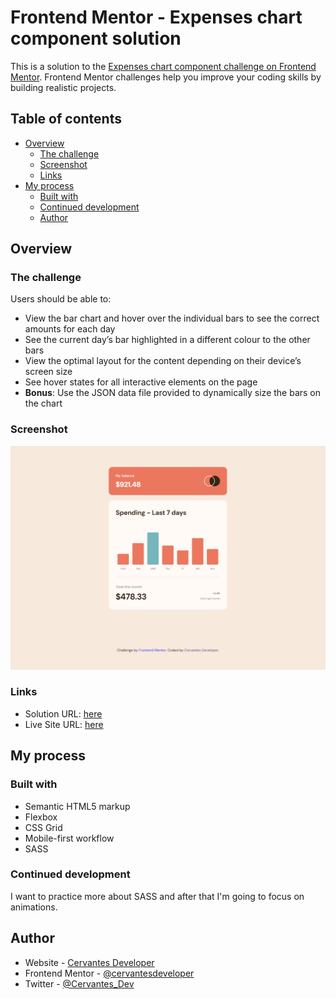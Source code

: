 # Frontend Mentor - Expenses chart component solution

This is a solution to the [Expenses chart component challenge on Frontend Mentor](https://www.frontendmentor.io/challenges/expenses-chart-component-e7yJBUdjwt). Frontend Mentor challenges help you improve your coding skills by building realistic projects. 

## Table of contents

- [Overview](#overview)
  - [The challenge](#the-challenge)
  - [Screenshot](#screenshot)
  - [Links](#links)
- [My process](#my-process)
  - [Built with](#built-with)
  - [Continued development](#continued-development)
  - [Author](#author)


## Overview

### The challenge

Users should be able to:

- View the bar chart and hover over the individual bars to see the correct amounts for each day
- See the current day’s bar highlighted in a different colour to the other bars
- View the optimal layout for the content depending on their device’s screen size
- See hover states for all interactive elements on the page
- **Bonus**: Use the JSON data file provided to dynamically size the bars on the chart

### Screenshot

![](./screenshot.jpg)

### Links

- Solution URL: [here](https://github.com/cervantesdeveloper/fem-22_expenses-chart.git)
- Live Site URL: [here](https://fem22-expenses-chart.netlify.app/)

## My process

### Built with

- Semantic HTML5 markup
- Flexbox
- CSS Grid
- Mobile-first workflow
- SASS


### Continued development

I want to practice more about SASS and after that I'm going to focus on animations.

## Author

- Website - [Cervantes Developer](https://cervantesdeveloper.com/)
- Frontend Mentor - [@cervantesdeveloper](https://www.frontendmentor.io/profile/cervantesdeveloper)
- Twitter - [@Cervantes_Dev](https://x.com/Cervantes_Dev)



